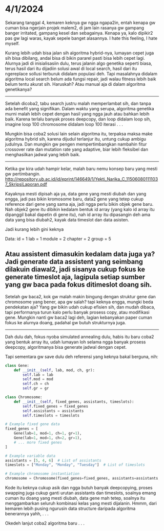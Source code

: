 # 4/1/2024

Sekarang tanggal 4, kemaren keknya gw ngga ngapa2in, entah kenapa gw cuman bisa ngerjain projek malem2, di jam lain rasanya gw gampang banger irritated, gampang kesel dan sebagainya. Kenapa ya, kalo dipikir2 pas gw lagi waras, kayak sepele banget alasannya. I hate this feeling, I hate myself.

Kurang lebih udah bisa jalan sih algoritma hybrid-nya, lumayan cepet juga sih bisa dibilang, andai bisa di bikin pararel pasti bisa lebih cepet lagi. Alurnya jadi di inisialisasiin dulu, terus jalanin algo genetika seperti biasa, terus hasil dari itu dijadiin solusi awal di local search, hasil dari itu ngereplace sollusi terburuk didalam populasi deh. Tapi masalahnya didalam algoritma local search belum ada fungsi repair, jadi walau fitness lebih baik belum tentu akurat sih. Haruskah? Atau manual aja di dalam algoritma genetikanya?

-------------

Setelah dicoba2, tabu search justru malah memperlambat sih, dan tanpa ada benefit yang signifikan. Dalam waktu yang serupa, algoritma genetika murni malah lebih cepet dengan hasil yang ngga jauh atau bahkan lebih baik. Karena terlalu banyak proses deepcopy, dan loop didalam loop sih, imagine loop 100 chromosome didalam loop 100 iterasi . . .

Mungkin bisa coba2 solusi lain selain algoritma itu, terpaksa maksa make algoritma hybrid sih, karena dijudul terlanjur itu, untung cukup ambigu judulnya. Dan mungkin gw pengen mempertimbangkan nambahin fitur crossover rate dan mutation rate yang adaptive, biar lebih fleksibel dan menghasilkan jadwal yang lebih baik.

-------------

Ketika gw kira udah hampir kelar, malah baru nemu konsep baru yang mesti gw pertimbangin.
http://repository.ub.ac.id/id/eprint/146649/1/Yekti_Narika_C_115060801111037_SkripsiLaporan.pdf

Kayaknya mesti dipisah aja ya, data gene yang mesti diubah dan yang engga, jadi pas bikin kromosome baru, data2 gene yang tetep cukup reference dari gene yang sama aja, jadi ngga perlu bikin objek gene baru. Nah objek2 gene itu dibikin kedalam bentuk id array (yang kalo id array itu dipanggil bakal dapetin di gene itu), nah id array itu dipasangin deh ama data yang bisa diubah2, kayak data timeslot dan data asisten.

Jadi kurang lebih gini keknya

Data:
	id = 1
	lab = 1
	module = 2
	chapter = 2
	group = 5

Atau assistent dimasukin kedalam data juga ya? Jadi generate data assistent yang seimbang dilakuin diawal2, jadi sisanya cukup fokus ke generate timeslot aja, lagipula setiap sumber yang gw baca pada fokus ditimeslot doang sih.	
----------

Setelah gw baca2, kok gw malah makin bingung dengan struktur gene dan chromosome yang bener, apa gw salah? tapi keknya engga, mungki beda pendekatan aja? Yang gw bikin udah cukup efisien sih, dan mudah dibaca, tapi performanya turun kalo perlu banyak prosess copy, atau modifikasi gene. Mungkin nanti gw baca2 lagi deh, lagian kebanyakan paper cuman fokus ke alurnya doang, padahal gw butuh strukturnya juga.

---------------

Dah dulu dah, fokus nyoba simulated annealing dulu, habis itu baru coba2 yang bentuk array itu, udah lumayan loh selama ngga banyak prosess deepcopy, algoritmanya bisa generate jadwal dengan cepet.

Tapi sementara gw save dulu deh referensi yang keknya bakal berguna, nih:
```python
class Gene:
    def __init__(self, lab, mod, ch, gr):
        self.lab = lab
        self.mod = mod
        self.ch = ch
        self.gr = gr

class Chromosome:
    def __init__(self, fixed_genes, assistants, timeslots):
        self.fixed_genes = fixed_genes
        self.assistants = assistants
        self.timeslots = timeslots

# Example fixed gene data
fixed_genes = [
    Gene(lab=1, mod=1, ch=1, gr=1),
    Gene(lab=1, mod=1, ch=2, gr=1),
    # ... more fixed genes
]

# Example variable data
assistants = [5, 4, 6]  # List of assistants
timeslots = ["Monday", "Monday", "Tuesday"]  # List of timeslots

# Example chromosome instantiation
chromosome = Chromosome(fixed_genes=fixed_genes, assistants=assistants, timeslots=timeslots)

```

Kode itu keknya cukup asik dan ngga butuh banyak deepcopying, proses swapping juga cukup ganti urutan assistants dan timeslots, soalnya emang cuman itu doang yang mesti diubah, data gene mah tetep, soalnya itu menggambarkan seluruh kombinasi kelas yang mesti dijalanin. Hmmm, dari kemaren lebih pusing ngurusin data structure daripada algoritma benerannya yahh, . . .

Okedeh lanjut coba2 algoritma baru . . .